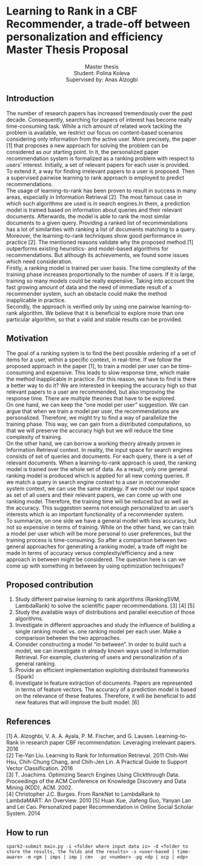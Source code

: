 
# Learning to Rank in a CBF Recommender, a trade-off between personalization and efficiency Master Thesis Proposal 


<p align="center">  Master thesis  <br/>
    Student: Polina Koleva <br/>
    Supervised by: Anas Alzogbi

## Introduction  
  The number of research papers has increased tremendously over the past decade. Consequently, searching for papers of interest has become really time-consuming task. While a rich amount of related work tackling the problem is available, we restrict our focus on content-based scenarios considering only information from the active user. More precisely, the paper [1] that proposes a new approach for solving the problem can be considered as our starting point. In it, the personalized paper recommendation system is formalized as a ranking problem with respect to users’ interest. Initially, a set of relevant papers for each user is provided. To extend it, a way for finding irrelevant papers to a user is proposed. Then a supervised pairwise learning to rank approach is employed to predict recommendations.  <br /> 
  The usage of learning-to-rank has been proven to result in success in many areas, especially in Information Retrieval [2]. The most famous case in which such algorithms are used is in search engines.In them, a prediction model is trained based on information about queries and their relevant documents. Afterwards, the model is able to rank the most similar documents to a given query. Providing a ranked list of recommendations has a lot of similarities with ranking a list of documents matching to a query. Moreover, the learning-to-rank techniques show good performance in practice [2]. The mentioned reasons validate why the proposed method [1] outperforms existing heuristics- and model-based algorithms for recommendations. But although its achievements, we found some issues which need consideration.  <br /> 
  Firstly, a ranking model is trained per user basis. The time complexity of the training phase increases proportionally to the number of users. If it is large, training so many models could be really expensive. Taking into account the fast growing amount of data and the need of immediate result of a recommender system, such an obstacle could make the method inapplicable in practice. <br /> 
  Secondly, the approach is verified only by using one pairwise learning-to-rank algorithm. We believe that it is beneficial to explore more than one particular algorithm, so that a valid and stable results can be provided.  

## Motivation
  The goal of a ranking system is to find the best possible ordering of a set of items for a user, within a specific context, in real-time. If we follow the proposed approach in the paper [1], to train a model per user can be time-consuming and expensive. This leads to slow response time, which make the method inapplicable in practice. For this reason, we have to find is there a better way to do it? We are interested in keeping the accuracy high so that relevant papers to a user are recommended, but also improving the response time. There are multiple theories that have to be explored.<br /> 
  On one hand, we can keep the “one model per user” suggestion. We can argue that when we train a model per user, the recommendations are personalized. Therefore, we might try to find a way of parallelize the training phase. This way, we can gain from a distributed computations, so that we will preserve the accuracy high but we will reduce the time complexity of training. <br /> 
  On the other hand, we can borrow a working theory already proven in Information Retrieval context. In reality, the input space for search engines consists of set of queries and documents. For each query, there is a set of relevant documents. When a learning-to-rank approach is used, the ranking model is trained over the whole set of data. As a result, only one general ranking model is produced which is applied for all new coming queries. If we match a query in search engine context to a user in recommender system context, we can use the same strategy. If we model our input space as set of all users and their relevant papers, we can come up with one ranking model. Therefore, the training time will be reduced but as well as the accuracy. This suggestion seems not enough personalized to an user’s interests which is an important functionality of a recommender system.<br /> 
  To summarize, on one side we have a general model with less accuracy, but not so expensive in terms of training. While on the other hand, we can train a model per user which will be more personal to user preferences, but the training process is time-consuming.  So after a comparison between two general approaches for generating a ranking model, a trade off might be made in terms of accuracy versus complexity/efficiency and a new approach in between might be considered. The question here is can we come up with something in between by using optimization techniques?  

## Proposed contribution
1. Study different pairwise learning to rank algorithms (RankingSVM, LambdaRank) to solve the scientific paper recommendations. [3] [4] [5]
2. Study the available ways of distributions and parallel execution of those algorithms.
3. Investigate in different approaches and study the influence of building a single ranking model vs. one ranking model per each user. Make a comparison between the two approaches. 
4. Consider constructing a model “in between”. In order to build such a model, we can investigate in already known ways used in Information Retrieval. For example, clustering of users and personalization of a general ranking.
5. Provide an efficient implementation exploiting distributed frameworks (Spark)
6. Investigate in feature extraction of documents. Papers are represented in terms of feature vectors. The accuracy of a prediction model is based on the relevance of these features. Therefore, it will be beneficial to add new features that will improve the built model. [6]

## References  
[1] A. Alzoghbi, V. A. A. Ayala, P. M. Fischer, and G. Lausen. Learning-to-Rank in research paper CBF recommendation: Leveraging irrelevant papers. 2016  
[2] Tie-Yan Liu. Learning to Rank for Information Retrieval. 2011 Chih-Wei Hsu, Chih-Chung Chang, and Chih-Jen Lin. A Practical Guide to Support Vector Classification. 2016  
[3]  T. Joachims. Optimizing Search Engines Using Clickthrough Data. Proceedings of the ACM Conference on Knowledge Discovery and Data Mining (KDD), ACM. 2002.  
[4] Christopher J.C. Burges. From RankNet to LambdaRank to LambdaMART: An Overview. 2010 
[5] Huan Xue, Jiafeng Guo, Yanyan Lan and Lei Cao. Personalized paper Recommendation in Online Social Scholar System. 2014


## How to run

```
spark2-submit main.py -i <folder where input data is> -d <folder to store the results, the folds and the results> -s <user-based | time-aware> -m <gm | imps | imp | cm>  -pc <number> -pg <dp | ocp | edp>
```
